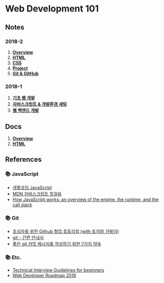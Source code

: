 # Web Development 101

## Notes

### 2018-2

1. **[Overview](note/1-overview.pdf)**
1. **[HTML](note/2-html.pdf)**
1. **[CSS](note/3-css.pdf)**
1. **[Project](note/4-project.pdf)**
1. **[Git & GitHub](note/5-git.pdf)**

### 2018-1

1. **[기초 웹 개발](note/2018-1/note-01)**
1. **[자바스크립트 & 개발환경 세팅](note/2018-1/note-02)**
1. **[웹 백엔드 개발](note/2018-1/note-03)**

## Docs

1. **[Overview](docs/1.Overview.md)**
1. **[HTML](docs/2.HTML.md)**

## References

### 📚 JavaScript

* [생활코딩 JavaScript](https://opentutorials.org/course/743)
* [MDN 자바스크립트 첫걸음](https://developer.mozilla.org/ko/docs/Learn/JavaScript/First_steps)
* [How JavaScript works: an overview of the engine, the runtime, and the call stack](https://blog.sessionstack.com/how-does-javascript-actually-work-part-1-b0bacc073cf)

### 📚 Git

* [초심자를 위한 Github 협업 튜토리얼 (with 토끼와 거북이)](https://milooy.wordpress.com/2017/06/21/working-together-with-github-tutorial/)
* [git - 간편 안내서](https://rogerdudler.github.io/git-guide/index.ko.html)
* [좋은 git 커밋 메시지를 작성하기 위한 7가지 약속](http://meetup.toast.com/posts/106)

### 📚 Etc.

* [Technical Interview Guidelines for beginners](https://github.com/JaeYeopHan/Interview_Question_for_Beginner)
* [Web Developer Roadmap 2018](https://github.com/kamranahmedse/developer-roadmap)